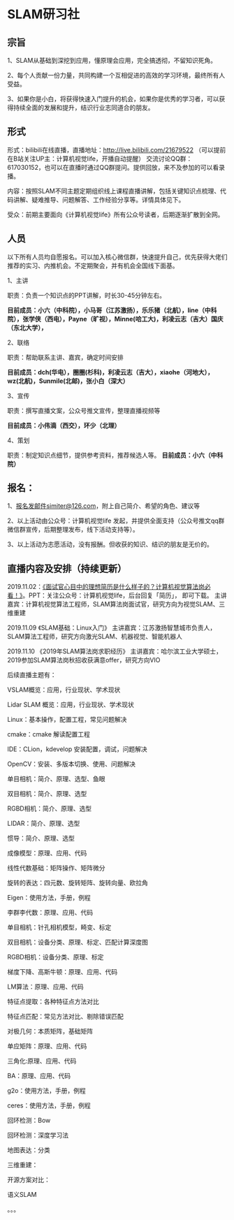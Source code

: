# SLAM研习社

## 宗旨

1、SLAM从基础到深挖到应用，懂原理会应用，完全搞透彻，不留知识死角。

2、每个人贡献一份力量，共同构建一个互相促进的高效的学习环境，最终所有人受益。

3、如果你是小白，将获得快速入门提升的机会，如果你是优秀的学习者，可以获得持续全面的发展和提升，结识行业志同道合的朋友。

## 形式

形式：bilibili在线直播，直播地址：http://live.bilibili.com/21679522 （可以提前在B站关注UP主：计算机视觉life，开播自动提醒）
交流讨论QQ群：617030152，也可以在直播时通过QQ群提问。提供回放，来不及参加的可以看录播。

内容：按照SLAM不同主题定期组织线上课程直播讲解，包括关键知识点梳理、代码讲解、疑难推导、问题解答、工作经验分享等。详情具体见下。

受众：前期主要面向《计算机视觉life》所有公众号读者，后期逐渐扩散到全网。


## 人员

以下所有人员均自愿报名。可以加入核心微信群，快速提升自己，优先获得大佬们推荐的实习、内推机会。不定期聚会，并有机会全国线下面基。

1、主讲

职责：负责一个知识点的PPT讲解，时长30-45分钟左右。

**目前成员：小六（中科院），小马哥（江苏激扬），乐乐猪（北航），line（中科院），张学侠（西电），Payne（旷视），Minne(哈工大)，利凌云志（吉大）国庆（东北大学），**

2、联络

职责：帮助联系主讲、嘉宾，确定时间安排

**目前成员：dch(华电），圈圈(杉科)，利凌云志（吉大），xiaohe（河地大），wz(北航)，Sunmile(北邮)，张小白（深大）**

3、宣传

职责：撰写直播文案，公众号推文宣传，整理直播视频等

**目前成员：小伟滴（西交），环少（北理）**

4、策划

职责：制定知识点细节，提供参考资料，推荐候选人等。
**目前成员：小六（中科院）**

## 报名：

1、报名发邮件simiter@126.com，附上自己简介、希望的角色、建议等

2、以上活动由公众号：计算机视觉life 发起，并提供全面支持（公众号推文qq群微信群宣传，后期整理发布，线下活动支持等）。

3、以上活动为志愿活动，没有报酬。但收获的知识、结识的朋友是无价的。



## 直播内容及安排（持续更新）

2019.11.02：[《面试官心目中的理想简历是什么样子的？计算机视觉算法岗必看！》](https://www.bilibili.com/video/av74336060)。PPT：关注公众号：计算机视觉life，后台回复「简历」， 即可下载。
主讲嘉宾：计算机视觉算法工程师，SLAM算法岗面试官，研究方向为视觉SLAM、三维重建

2019.11.09 《SLAM基础：Linux入门》
主讲嘉宾：江苏激扬智慧城市负责人，SLAM算法工程师，研究方向激光SLAM、机器视觉、智能机器人

2019.11.10 《2019年SLAM算法岗求职经历》
主讲嘉宾：哈尔滨工业大学硕士，2019参加SLAM算法岗秋招收获满意offer，研究方向VIO

后续直播主题有：

VSLAM概览：应用，行业现状、学术现状

Lidar SLAM 概览：应用，行业现状、学术现状

Linux：基本操作，配置工程，常见问题解决

cmake：cmake 解读配置工程

IDE：CLion，kdevelop 安装配置，调试，问题解决

OpenCV：安装、多版本切换、使用、问题解决

单目相机：简介、原理、选型、鱼眼

双目相机：简介、原理、选型

RGBD相机：简介、原理、选型

LIDAR：简介、原理、选型

惯导：简介、原理、选型

成像模型：原理、应用、代码

线性代数基础：矩阵操作、矩阵微分

旋转的表达：四元数、旋转矩阵、旋转向量、欧拉角

Eigen：使用方法，手册，例程

李群李代数：原理、应用、代码

单目相机：针孔相机模型，畸变、标定

双目相机：设备分类、原理、标定、匹配计算深度图

RGBD相机：设备分类、原理、标定

梯度下降、高斯牛顿：原理、应用、代码

LM算法：原理、应用、代码

特征点提取：各种特征点方法对比

特征点匹配：常见方法对比、剔除错误匹配

对极几何：本质矩阵，基础矩阵

单应矩阵：原理、应用、代码

三角化:原理、应用、代码

BA：原理、应用、代码

g2o：使用方法，手册，例程

ceres：使用方法，手册，例程

回环检测：Bow

回环检测：深度学习法

地图表达：分类

三维重建：

开源方案对比：

语义SLAM

。。。


